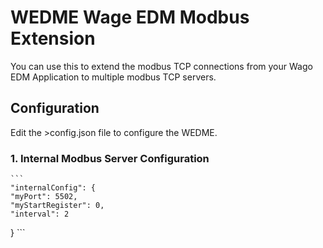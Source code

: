 # WEDME  Wage EDM Modbus Extension

You can use this to extend the modbus TCP connections from your Wago EDM Application to multiple modbus TCP servers.

## Configuration
Edit the >config.json file to configure the WEDME.
  ### 1. Internal Modbus Server Configuration
    ```
    "internalConfig": {
    "myPort": 5502,
    "myStartRegister": 0,
    "interval": 2
  }
    ```
